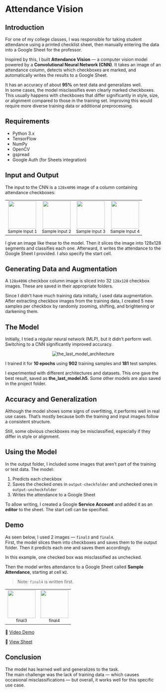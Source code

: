 # Attendance Vision

## Introduction

For one of my college classes, I was responsible for taking student attendance using a printed checklist sheet, then manually entering the data into a Google Sheet for the professor.

Inspired by this, I built **Attendance Vision** — a computer vision model powered by a **Convolutional Neural Network (CNN)**. It takes an image of an attendance column, detects which checkboxes are marked, and automatically writes the results to a Google Sheet.

It has an accuracy of about **95%** on test data and generalizes well.  
In some cases, the model misclassifies even clearly marked checkboxes. This usually happens with checkboxes that differ significantly in style, size, or alignment compared to those in the training set. Improving this would require more diverse training data or additional preprocessing.

## Requirements

- Python 3.x  
- TensorFlow  
- NumPy  
- OpenCV  
- gspread  
- Google Auth (for Sheets integration)

## Input and Output

The input to the CNN is a `128x4096` image of a column containing attendance checkboxes:

<table>
  <tr>
    <td align="center">
      <img src="https://github.com/user-attachments/assets/720de306-af1f-4197-99b6-4cf9680d60e5" width="90"/><br/>
      <sub>Sample Input 1</sub>
    </td>
    <td align="center">
      <img src="https://github.com/user-attachments/assets/f62f871a-ac5b-49f6-a116-59f781e8d061" width="90"/><br/>
      <sub>Sample Input 2</sub>
    </td>
    <td align="center">
      <img src="https://github.com/user-attachments/assets/fb573c70-7a96-41d0-87d4-f263e5c4efe2" width="90"/><br/>
      <sub>Sample Input 3</sub>
    </td>
    <td align="center">
      <img src="https://github.com/user-attachments/assets/ba46250f-cf43-4051-ab2e-d1b1f62d4e2d" width="90"/><br/>
      <sub>Sample Input 4</sub>
    </td>
  </tr>
</table>

I give an image like these to the model. Then it slices the image into 128x128 segments and classifies each one. Afterward, it writes the attendance to the Google Sheet I provided. I also specify the start cell.

## Generating Data and Augmentation

A `128x4096` checkbox column image is sliced into 32 `128x128` checkbox images. These are saved in their appropriate folders.

Since I didn’t have much training data initially, I used data augmentation. After extracting checkbox images from the training data, I created 5 new samples per checkbox by randomly zooming, shifting, and brightening or darkening them.

## The Model

Initially, I tried a regular neural network (MLP), but it didn’t perform well. Switching to a CNN significantly improved accuracy.

<p align="center">
  <img src="https://github.com/user-attachments/assets/a1d976df-b8ed-4d52-8d9c-5f376980b248" alt="the_last_model_architecture">
</p>

I trained it for **10 epochs** using **902** training samples and **181** test samples.

I experimented with different architectures and datasets. This one gave the best result, saved as **the_last_model.h5**. Some other models are also saved in the project folder.

## Accuracy and Generalization

Although the model shows some signs of overfitting, it performs well in real use cases. That’s mostly because both the training and input images follow a consistent structure.

Still, some obvious checkboxes may be misclassified, especially if they differ in style or alignment.

## Using the Model

In the output folder, I included some images that aren’t part of the training or test data. The model:

1. Predicts each checkbox
2. Saves the checked ones in `output-checkfolder` and unchecked ones in `output-uncheckfolder`
3. Writes the attendance to a Google Sheet

To allow writing, I created a Google **Service Account** and added it as an **editor** to the sheet. The start cell can be specified.

## Demo

As seen below, I used 2 images — `final3` and `final4`.  
First, the model slices them into checkboxes and saves them to the output folder. Then it predicts each one and saves them accordingly.

In this example, one checked box was misclassified as unchecked.

Then the model writes attendance to a Google Sheet called **Sample Attendance**, starting at cell `W2`.

> Note: `final4` is written first.

<table>
  <tr>
    <td align="center">
      <img src="https://github.com/user-attachments/assets/1852b7ea-b094-4bc5-a46a-3346ade5ce38" width="90"/><br/>
      <sub>final3</sub>
    </td>
    <td align="center">
      <img src="https://github.com/user-attachments/assets/9013a07a-a72a-467c-8531-7c447b8cd9e1" width="90"/><br/>
      <sub>final4</sub>
    </td>
  </tr>
</table>

🎥 [Video Demo](https://github.com/user-attachments/assets/9e3eefbe-7fdc-49de-a614-c4239eef0ce3)

📄 [View Sheet](https://docs.google.com/spreadsheets/d/1M-Neh3nGHSXbEVnhWBz5aAZYTcTsWpbCQ3SmS0fH-XU/edit?gid=0#gid=0)

## Conclusion

The model has learned well and generalizes to the task.  
The main challenge was the lack of training data — which causes occasional misclassifications — but overall, it works well for this specific use case.
